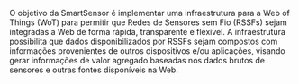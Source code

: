 O objetivo da SmartSensor é implementar uma infraestrutura para a Web of Things (WoT) para permitir que Redes de Sensores sem Fio (RSSFs) sejam integradas a Web de forma rápida, transparente e flexível. A infraestrutura possibilita que dados disponibilizados por RSSFs sejam compostos com informações provenientes de outros dispositivos e/ou aplicações, visando gerar informações de valor agregado baseadas nos dados brutos de sensores e outras fontes disponíveis na Web.